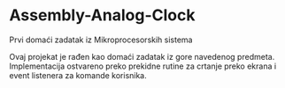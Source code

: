 # Assembly-Analog-Clock
Prvi domaći zadatak iz Mikroprocesorskih sistema


Ovaj projekat je rađen kao domaći zadatak iz gore navedenog predmeta. 
Implementacija ostvareno preko prekidne rutine za crtanje preko ekrana i event listenera za komande korisnika.


